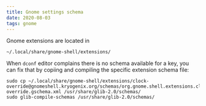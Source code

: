 ```yaml
---
title: Gnome settings schema
date: 2020-08-03
tags: gnome
---
```


Gnome extensions are located in

```
~/.local/share/gnome-shell/extensions/
```

When `dconf` editor complains there is no schema available for a key, you can fix that by copiing and compiling the specific extension schema file:

```
sudo cp ~/.local/share/gnome-shell/extensions/clock-override@gnomeshell.kryogenix.org/schemas/org.gnome.shell.extensions.clock-override.gschema.xml /usr/share/glib-2.0/schemas/
sudo glib-compile-schemas /usr/share/glib-2.0/schemas/
```
